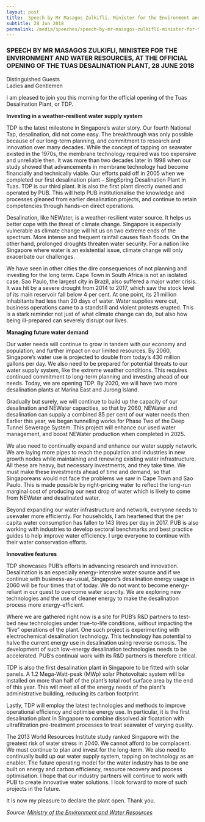 ```yaml
---
layout: post
title:  Speech by Mr Masagos Zulkifli, Minister for the Environment and Water Resources, at the official opening of the Tuas Desalination Plant, 28 June 2018
subtitle: 28 Jun 2018
permalink: /media/speeches/speech-by-mr-masagos-zulkifli-minister-for-the-environment-and-water-resources-at-the-official-opening-of-the-tuas-desalination-plant-28-june-2018
---
```


### SPEECH BY MR MASAGOS ZULKIFLI, MINISTER FOR THE ENVIRONMENT AND WATER RESOURCES, AT THE OFFICIAL OPENING OF THE TUAS DESALINATION PLANT, 28 JUNE 2018

Distinguished Guests  
Ladies and Gentlemen

I am pleased to join you this morning for the official opening of the Tuas Desalination Plant, or TDP.  

**Investing in a weather-resilient water supply system**

TDP is the latest milestone in Singapore’s water story. Our fourth National Tap, desalination, did not come easy. The breakthrough was only possible because of our long-term planning, and commitment to research and innovation over many decades. While the concept of tapping on seawater existed in the 1970s, the membrane technology required was too expensive and unreliable then. It was more than two decades later in 1998 when our study showed that advancements in membrane technology had become financially and technically viable. Our efforts paid off in 2005 when we completed our first desalination plant – SingSpring Desalination Plant in Tuas. TDP is our third plant. It is also the first plant directly owned and operated by PUB. This will help PUB institutionalise the knowledge and processes gleaned from earlier desalination projects, and continue to retain competencies through hands-on direct operations.  

Desalination, like NEWater, is a weather-resilient water source. It helps us better cope with the threat of climate change. Singapore is especially vulnerable as climate change will hit us on two extreme ends of the spectrum. More intense and frequent rainfall causes flash floods. On the other hand, prolonged droughts threaten water security. For a nation like Singapore where water is an existential issue, climate change will only exacerbate our challenges.  

We have seen in other cities the dire consequences of not planning and investing for the long term. Cape Town in South Africa is not an isolated case. Sao Paulo, the largest city in Brazil, also suffered a major water crisis. It was hit by a severe drought from 2014 to 2017, which saw the stock level of its main reservoir fall below 4 per cent. At one point, its 21 million inhabitants had less than 20 days of water. Water supplies were cut, business operations came to a standstill and violent protests erupted. This is a stark reminder not just of what climate change can do, but also how being ill-prepared can severely disrupt our lives.

**Managing future water demand**

Our water needs will continue to grow in tandem with our economy and population, and further impact on our limited resources. By 2060, Singapore’s water use is projected to double from today’s 430 million gallons per day. We also need to be prepared for potential threats to our water supply system, like the extreme weather conditions. This requires continued commitment to long-term planning and investing ahead of our needs. Today, we are opening TDP. By 2020, we will have two more desalination plants at Marina East and Jurong Island.

Gradually but surely, we will continue to build up the capacity of our desalination and NEWater capacities, so that by 2060, NEWater and desalination can supply a combined 85 per cent of our water needs then. Earlier this year, we began tunnelling works for Phase Two of the Deep Tunnel Sewerage System. This project will enhance our used water management, and boost NEWater production when completed in 2025.

We also need to continually expand and enhance our water supply network. We are laying more pipes to reach the population and industries in new growth nodes while maintaining and renewing existing water infrastructure. All these are heavy, but necessary investments, and they take time. We must make these investments ahead of time and demand, so that Singaporeans would not face the problems we saw in Cape Town and Sao Paulo. This is made possible by right-pricing water to reflect the long-run marginal cost of producing our next drop of water which is likely to come from NEWater and desalinated water.

Beyond expanding our water infrastructure and network, everyone needs to usewater more efficiently. For households, I am heartened that the per capita water consumption has fallen to 143 litres per day in 2017. PUB is also working with industries to develop sectoral benchmarks and best practice guides to help improve water efficiency. I urge everyone to continue with their water conservation efforts.

**Innovative features**

TDP showcases PUB’s efforts in advancing research and innovation. Desalination is an especially energy-intensive water source and if we continue with business-as-usual, Singapore’s desalination energy usage in 2060 will be four times that of today. We do not want to become energy-reliant in our quest to overcome water scarcity. We are exploring new technologies and the use of cleaner energy to make the desalination process more energy-efficient.

Where we are gathered right now is a site for PUB’s R&D partners to test-bed new technologies under true-to-life conditions, without impacting the “live” operations of the plant. One such project is experimenting with electrochemical desalination technology. This technology has potential to halve the current energy use in desalination using reverse osmosis. The development of such low-energy desalination technologies needs to be accelerated. PUB’s continual work with its R&D partners is therefore critical.

TDP is also the first desalination plant in Singapore to be fitted with solar panels. A 1.2 Mega-Watt-peak (MWp) solar Photovoltaic system will be installed on more than half of the plant’s total roof surface area by the end of this year. This will meet all of the energy needs of the plant’s administrative building, reducing its carbon footprint.

Lastly, TDP will employ the latest technologies and methods to improve operational efficiency and optimise energy use. In particular, it is the first desalination plant in Singapore to combine dissolved air floatation with ultrafiltration pre-treatment processes to treat seawater of varying quality.

The 2013 World Resources Institute study ranked Singapore with the greatest risk of water stress in 2040. We cannot afford to be complacent. We must continue to plan and invest for the long-term. We also need to continually build up our water supply system, tapping on technology as an enabler. The future operating model for the water industry has to be one built on energy and carbon efficiency, resource recovery and process optimisation. I hope that our industry partners will continue to work with PUB to create innovative water solutions. I look forward to more of such projects in the future.

It is now my pleasure to declare the plant open. Thank you.


*Source: [<a href="https://www.mewr.gov.sg/" target="_blank">Ministry of the Environment and Water Resources</a>](https://www.mewr.gov.sg/)*